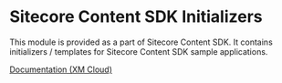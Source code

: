 # Sitecore Content SDK Initializers

This module is provided as a part of Sitecore Content SDK. It contains initializers / templates for Sitecore Content SDK sample applications.

<!---
@TODO: Update link with appropriate page when avaiable
-->

[Documentation (XM Cloud)](https://doc.sitecore.com/xmc/en/developers/xm-cloud/sitecore-javascript-rendering-sdks--jss-.html)
